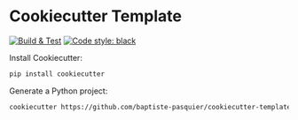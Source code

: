 # Cookiecutter Template

[![Build & Test](https://github.com/baptiste-pasquier/cookiecutter-template/actions/workflows/main.yml/badge.svg)](https://github.com/baptiste-pasquier/cookiecutter-template/actions/workflows/main.yml)
[![Code style: black](https://img.shields.io/badge/code%20style-black-000000.svg)](https://github.com/psf/black)


Install Cookiecutter:
```bash
pip install cookiecutter
```

Generate a Python project:
```bash
cookiecutter https://github.com/baptiste-pasquier/cookiecutter-template
```
